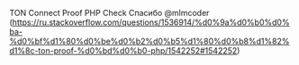 TON Connect Proof PHP Check
Спасибо @mlmcoder (https://ru.stackoverflow.com/questions/1536914/%d0%9a%d0%b0%d0%ba-%d0%bf%d1%80%d0%be%d0%b2%d0%b5%d1%80%d0%b8%d1%82%d1%8c-ton-proof-%d0%bd%d0%b0-php/1542252#1542252)